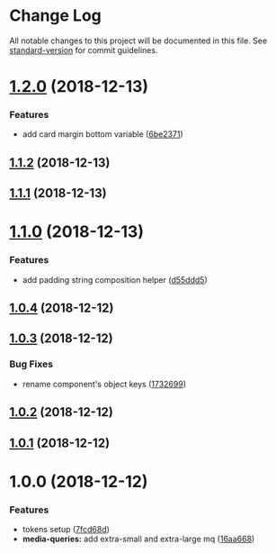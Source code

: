 # Change Log

All notable changes to this project will be documented in this file. See [standard-version](https://github.com/conventional-changelog/standard-version) for commit guidelines.

<a name="1.2.0"></a>

# [1.2.0](https://github.com/contactlab/design-tokens/compare/v1.1.2...v1.2.0) (2018-12-13)

### Features

- add card margin bottom variable ([6be2371](https://github.com/contactlab/design-tokens/commit/6be2371))

<a name="1.1.2"></a>

## [1.1.2](https://github.com/contactlab/design-tokens/compare/v1.1.1...v1.1.2) (2018-12-13)

<a name="1.1.1"></a>

## [1.1.1](https://github.com/contactlab/design-tokens/compare/v1.1.0...v1.1.1) (2018-12-13)

<a name="1.1.0"></a>

# [1.1.0](https://github.com/contactlab/design-tokens/compare/v1.0.4...v1.1.0) (2018-12-13)

### Features

- add padding string composition helper ([d55ddd5](https://github.com/contactlab/design-tokens/commit/d55ddd5))

<a name="1.0.4"></a>

## [1.0.4](https://github.com/contactlab/design-tokens/compare/v1.0.3...v1.0.4) (2018-12-12)

<a name="1.0.3"></a>

## [1.0.3](https://github.com/contactlab/design-tokens/compare/v1.0.2...v1.0.3) (2018-12-12)

### Bug Fixes

- rename component's object keys ([1732699](https://github.com/contactlab/design-tokens/commit/1732699))

<a name="1.0.2"></a>

## [1.0.2](https://github.com/contactlab/design-tokens/compare/v1.0.1...v1.0.2) (2018-12-12)

<a name="1.0.1"></a>

## [1.0.1](https://github.com/contactlab/design-tokens/compare/v1.0.0...v1.0.1) (2018-12-12)

<a name="1.0.0"></a>

# 1.0.0 (2018-12-12)

### Features

- tokens setup ([7fcd68d](https://github.com/contactlab/design-tokens/commit/7fcd68d))
- **media-queries:** add extra-small and extra-large mq ([16aa668](https://github.com/contactlab/design-tokens/commit/16aa668))
